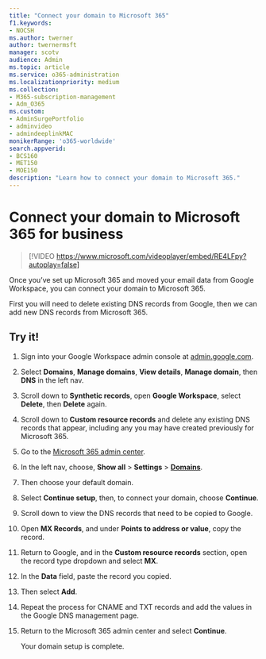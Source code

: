 ```yaml
---
title: "Connect your domain to Microsoft 365"
f1.keywords:
- NOCSH
ms.author: twerner
author: twernermsft
manager: scotv
audience: Admin
ms.topic: article
ms.service: o365-administration
ms.localizationpriority: medium
ms.collection: 
- M365-subscription-management 
- Adm_O365
ms.custom: 
- AdminSurgePortfolio
- adminvideo
- admindeeplinkMAC
monikerRange: 'o365-worldwide'
search.appverid:
- BCS160
- MET150
- MOE150
description: "Learn how to connect your domain to Microsoft 365."
---
```


# Connect your domain to Microsoft 365 for business

> [!VIDEO https://www.microsoft.com/videoplayer/embed/RE4LFpy?autoplay=false]

Once you’ve set up Microsoft 365 and moved your email data from Google Workspace, you can connect your domain to Microsoft 365. 

First you will need to delete existing DNS records from Google, then we can add new DNS records from Microsoft 365.

## Try it!

1. Sign into your Google Workspace admin console at [admin.google.com](https://admin.google.com).
1. Select **Domains**, **Manage domains**, **View details**, **Manage domain**, then **DNS** in the left nav.
1. Scroll down to **Synthetic records**, open **Google Workspace**, select **Delete**, then **Delete** again.
1. Scroll down to **Custom resource records** and delete any existing DNS records that appear, including any you may have created previously for Microsoft 365.
1. Go to the [Microsoft 365 admin center](https://admin.microsoft.com).
1. In the left nav, choose, **Show all** > **Settings** > <a href="https://go.microsoft.com/fwlink/p/?linkid=834818" target="_blank">**Domains**</a>.
1. Then choose your default domain.
1. Select **Continue setup**, then, to connect your domain, choose  **Continue**.
1. Scroll down to view the DNS records that need to be copied to Google.
1. Open **MX Records**, and under **Points to address or value**, copy the record.
1. Return to Google, and in the **Custom resource records** section, open the record type dropdown and select **MX**.
1. In the **Data** field, paste the record you copied.
1. Then select **Add**.
1. Repeat the process for CNAME and TXT records and add the values in the Google DNS management page.
1. Return to the Microsoft 365 admin center and select **Continue**.

    Your domain setup is complete.